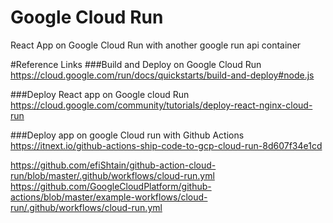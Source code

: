 # Google Cloud Run
React App on Google Cloud Run with another google run api container


#Reference Links
###Build and Deploy on Google Cloud Run<br/>
https://cloud.google.com/run/docs/quickstarts/build-and-deploy#node.js

###Deploy React app on Google cloud Run<br/>
https://cloud.google.com/community/tutorials/deploy-react-nginx-cloud-run

###Deploy app on google Cloud run with Github Actions<br/>
https://itnext.io/github-actions-ship-code-to-gcp-cloud-run-8d607f34e1cd


https://github.com/efiShtain/github-action-cloud-run/blob/master/.github/workflows/cloud-run.yml<br/>
https://github.com/GoogleCloudPlatform/github-actions/blob/master/example-workflows/cloud-run/.github/workflows/cloud-run.yml
